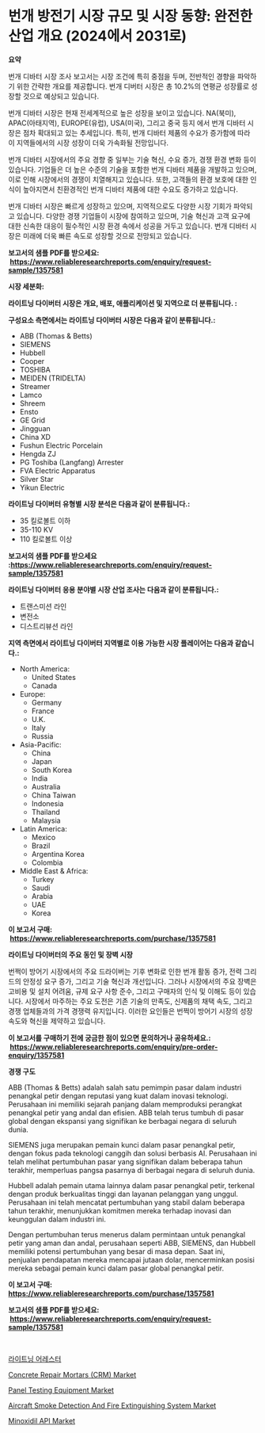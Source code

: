 <p><h1>번개 방전기 시장 규모 및 시장 동향: 완전한 산업 개요 (2024에서 2031로)</h1></p><p><strong>요약</strong></p>
<p><p>번개 디바터 시장 조사 보고서는 시장 조건에 특히 중점을 두며, 전반적인 경향을 파악하기 위한 간략한 개요를 제공합니다. 번개 디버터 시장은 총 10.2%의 연평균 성장률로 성장할 것으로 예상되고 있습니다.</p><p>번개 디바터 시장은 현재 전세계적으로 높은 성장을 보이고 있습니다. NA(북미), APAC(아태지역), EUROPE(유럽), USA(미국), 그리고 중국 등지 에서 번개 디바터 시장은 점차 확대되고 있는 추세입니다. 특히, 번개 디바터 제품의 수요가 증가함에 따라 이 지역들에서의 시장 성장이 더욱 가속화될 전망입니다.</p><p>번개 디바터 시장에서의 주요 경향 중 일부는 기술 혁신, 수요 증가, 경쟁 환경 변화 등이 있습니다. 기업들은 더 높은 수준의 기술을 포함한 번개 디바터 제품을 개발하고 있으며, 이로 인해 시장에서의 경쟁이 치열해지고 있습니다. 또한, 고객들의 환경 보호에 대한 인식이 높아지면서 친환경적인 번개 디바터 제품에 대한 수요도 증가하고 있습니다.</p><p>번개 디바터 시장은 빠르게 성장하고 있으며, 지역적으로도 다양한 시장 기회가 파악되고 있습니다. 다양한 경쟁 기업들이 시장에 참여하고 있으며, 기술 혁신과 고객 요구에 대한 신속한 대응이 필수적인 시장 환경 속에서 성공을 거두고 있습니다. 번개 디바터 시장은 미래에 더욱 빠른 속도로 성장할 것으로 전망되고 있습니다.</p></p>
<p><strong>보고서의 샘플 PDF를 받으세요: &nbsp;<a href="https://www.reliableresearchreports.com/enquiry/request-sample/1357581">https://www.reliableresearchreports.com/enquiry/request-sample/1357581</a></strong></p>
<p><strong>시장 세분화:</strong></p>
<p><strong> 라이트닝 다이버터 시장은 개요, 배포, 애플리케이션 및 지역으로 더 분류됩니다. :</strong></p>
<p><strong>구성요소 측면에서는 라이트닝 다이버터 시장은 다음과 같이 분류됩니다.:</strong></p>
<p><ul><li>ABB (Thomas & Betts)</li><li>SIEMENS</li><li>Hubbell</li><li>Cooper</li><li>TOSHIBA</li><li>MEIDEN (TRIDELTA)</li><li>Streamer</li><li>Lamco</li><li>Shreem</li><li>Ensto</li><li>GE Grid</li><li>Jingguan</li><li>China XD</li><li>Fushun Electric Porcelain</li><li>Hengda ZJ</li><li>PG Toshiba (Langfang) Arrester</li><li>FVA Electric Apparatus</li><li>Silver Star</li><li>Yikun Electric</li></ul></p>
<p><strong> 라이트닝 다이버터 유형별 시장 분석은 다음과 같이 분류됩니다.:</strong></p>
<p><ul><li>35 킬로볼트 이하</li><li>35-110 KV</li><li>110 킬로볼트 이상</li></ul></p>
<p><strong>보고서의 샘플 PDF를 받으세요 :<a href="https://www.reliableresearchreports.com/enquiry/request-sample/1357581">https://www.reliableresearchreports.com/enquiry/request-sample/1357581</a></strong></p>
<p><strong> 라이트닝 다이버터 응용 분야별 시장 산업 조사는 다음과 같이 분류됩니다.:</strong></p>
<p><ul><li>트랜스미션 라인</li><li>변전소</li><li>디스트리뷰션 라인</li></ul></p>
<p><strong>지역 측면에서 라이트닝 다이버터 지역별로 이용 가능한 시장 플레이어는 다음과 같습니다.:</strong></p>
<p><ul>
    <li>
        North America:
        <ul>
            <li>United States</li>
            <li>Canada</li>
        </ul>
    </li>
    <li>
        Europe:
        <ul>
            <li>Germany</li>
            <li>France</li>
            <li>U.K.</li>
            <li>Italy</li>
            <li>Russia</li>
        </ul>
    </li>
    <li>
        Asia-Pacific:
        <ul>
            <li>China</li>
            <li>Japan</li>
            <li>South Korea</li>
            <li>India</li>
            <li>Australia</li>
            <li>China Taiwan</li>
            <li>Indonesia</li>
            <li>Thailand</li>
            <li>Malaysia</li>
        </ul>
    </li>
    <li>
        Latin America:
        <ul>
            <li>Mexico</li>
            <li>Brazil</li>
            <li>Argentina Korea</li>
            <li>Colombia</li>
        </ul>
    </li>
    <li>
        Middle East & Africa:
        <ul>
            <li>Turkey</li>
            <li>Saudi</li>
            <li>Arabia</li>
            <li>UAE</li>
            <li>Korea</li>
        </ul>
    </li>
    </ul></p>
<p><strong>이 보고서 구매: &nbsp;<a href="https://www.reliableresearchreports.com/purchase/1357581">https://www.reliableresearchreports.com/purchase/1357581</a></strong></p>
<p><strong>라이트닝 다이버터의 주요 동인 및 장벽 시장</strong></p>
<p><p>번쩍이 방어기 시장에서의 주요 드라이버는 기후 변화로 인한 번개 활동 증가, 전력 그리드의 안정성 요구 증가, 그리고 기술 혁신과 개선입니다. 그러나 시장에서의 주요 장벽은 고비용 및 설치 어려움, 규제 요구 사항 준수, 그리고 구매자의 인식 및 이해도 등이 있습니다. 시장에서 마주하는 주요 도전은 기존 기술의 만족도, 신제품의 채택 속도, 그리고 경쟁 업체들과의 가격 경쟁력 유지입니다. 이러한 요인들은 번쩍이 방어기 시장의 성장 속도와 혁신을 제약하고 있습니다.</p></p>
<p><strong>이 보고서를 구매하기 전에 궁금한 점이 있으면 문의하거나 공유하세요.: &nbsp;<a href="https://www.reliableresearchreports.com/enquiry/pre-order-enquiry/1357581">https://www.reliableresearchreports.com/enquiry/pre-order-enquiry/1357581</a></strong></p>
<p><strong>경쟁 구도</strong></p>
<p><p>ABB (Thomas & Betts) adalah salah satu pemimpin pasar dalam industri penangkal petir dengan reputasi yang kuat dalam inovasi teknologi. Perusahaan ini memiliki sejarah panjang dalam memproduksi perangkat penangkal petir yang andal dan efisien. ABB telah terus tumbuh di pasar global dengan ekspansi yang signifikan ke berbagai negara di seluruh dunia.</p><p>SIEMENS juga merupakan pemain kunci dalam pasar penangkal petir, dengan fokus pada teknologi canggih dan solusi berbasis AI. Perusahaan ini telah melihat pertumbuhan pasar yang signifikan dalam beberapa tahun terakhir, memperluas pangsa pasarnya di berbagai negara di seluruh dunia.</p><p>Hubbell adalah pemain utama lainnya dalam pasar penangkal petir, terkenal dengan produk berkualitas tinggi dan layanan pelanggan yang unggul. Perusahaan ini telah mencatat pertumbuhan yang stabil dalam beberapa tahun terakhir, menunjukkan komitmen mereka terhadap inovasi dan keunggulan dalam industri ini.</p><p>Dengan pertumbuhan terus menerus dalam permintaan untuk penangkal petir yang aman dan andal, perusahaan seperti ABB, SIEMENS, dan Hubbell memiliki potensi pertumbuhan yang besar di masa depan. Saat ini, penjualan pendapatan mereka mencapai jutaan dolar, mencerminkan posisi mereka sebagai pemain kunci dalam pasar global penangkal petir.</p></p>
<p><strong>이 보고서 구매: &nbsp; <a href="https://www.reliableresearchreports.com/purchase/1357581">https://www.reliableresearchreports.com/purchase/1357581</a></strong></p>
<p><strong>보고서의 샘플 PDF를 받으세요: &nbsp;<a href="https://www.reliableresearchreports.com/enquiry/request-sample/1357581">https://www.reliableresearchreports.com/enquiry/request-sample/1357581</a></strong><strong></strong></p>
<p>&nbsp;</p>
<p><p><a href="https://github.com/vss5505pa7z1p/Market-Research-Report-List-1/blob/main/2705636193771.md">라이트닝 어레스터</a></p><p><a href="https://issuu.com/reportprime-2/docs/concrete-repair-mortars-crm-market-size-2030.pptx">Concrete Repair Mortars (CRM) Market</a></p><p><a href="https://view.publitas.com/reportprime-1/panel-testing-equipment-market-size-growth-outlook-from-2024-to-2031-projecting-at-markets-trends-analysis-by-application-regional-outlook-and-revenue/">Panel Testing Equipment Market</a></p><p><a href="https://issuu.com/reportprime-2/docs/aircraft-smoke-detection-and-fire-extinguishing-sy">Aircraft Smoke Detection And Fire Extinguishing System Market</a></p><p><a href="https://github.com/joannesouthgate/Market-Research-Report-List-2/blob/main/minoxidil-api-market.md">Minoxidil API Market</a></p></p>